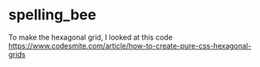 # spelling_bee

To make the hexagonal grid, I looked at this code https://www.codesmite.com/article/how-to-create-pure-css-hexagonal-grids

